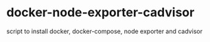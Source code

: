 # docker-node-exporter-cadvisor
script to install docker, docker-compose, node exporter and cadvisor
